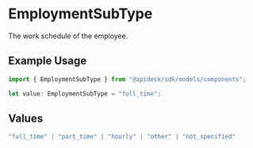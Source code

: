 # EmploymentSubType

The work schedule of the employee.

## Example Usage

```typescript
import { EmploymentSubType } from "@apideck/sdk/models/components";

let value: EmploymentSubType = "full_time";
```

## Values

```typescript
"full_time" | "part_time" | "hourly" | "other" | "not_specified"
```